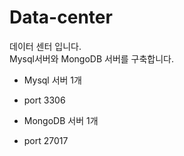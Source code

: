 # Data-center

데이터 센터 입니다.    
Mysql서버와 MongoDB 서버를 구축합니다.    

* Mysql 서버 1개
* port 3306
    
* MongoDB 서버 1개
* port 27017
